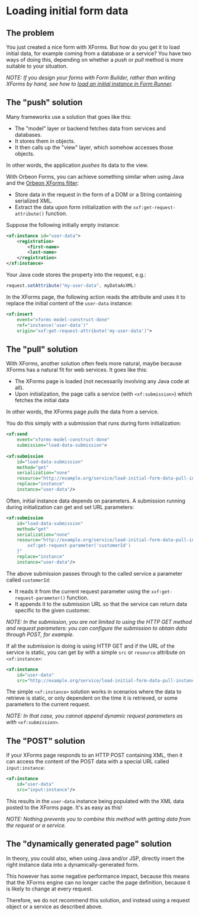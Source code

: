 # Loading initial form data

<!-- toc -->

## The problem   

You just created a nice form with XForms. But how do you get it to load initial data, for example coming from a database or a service? You have two ways of doing this, depending on whether a _push_ or _pull_ method is more suitable to your situation.

_NOTE: If you design your forms with Form Builder, rather than writing XForms by hand, see how to [load an initial instance in Form Runner](../../configuration/properties/form-runner.md#initial-instance)._

## The "push" solution 

Many frameworks use a solution that goes like this:  

- The "model" layer or backend fetches data from services and databases.
- It stores them in objects.
- It then calls up the "view" layer, which somehow accesses those objects.

In other words, the application _pushes_ its data to the view.

With Orbeon Forms, you can achieve something similar when using Java and the [Orbeon XForms filter](../filter.md):  

- Store data in the request in the form of a DOM or a String containing serialized XML.
- Extract the data upon form initialization with the `xxf:get-request-attribute()` function.

Suppose the following initially empty instance:

```xml
<xf:instance id="user-data">
    <registration>
        <first-name>
        <last-name>
    </registration>
</xf:instance>
```
  
Your Java code stores the property into the request, e.g.:

```java
request.setAttribute("my-user-data", myDataAsXML)
```
  
In the XForms page, the following action reads the attribute and uses it to replace the initial content of the `user-data` instance:

```xml
<xf:insert
    event="xforms-model-construct-done"
    ref="instance('user-data')"
    origin="xxf:get-request-attribute('my-user-data')">
```

## The "pull" solution

With XForms, another solution often feels more natural, maybe because XForms has a natural fit for web services. It goes like this:  

- The XForms page is loaded (not necessarily involving any Java code at all).
- Upon initialization, the page calls a service (with `<xf:submission>`) which fetches the initial data

In other words, the XForms page _pulls_ the data from a service.

You do this simply with a submission that runs during form initialization:

```xml
<xf:send 
    event="xforms-model-construct-done" 
    submission="load-data-submission">
  
<xf:submission
    id="load-data-submission"
    method="get" 
    serialization="none" 
    resource="http://example.org/service/load-initial-form-data-pull-instance" 
    replace="instance" 
    instance="user-data"/>
```
  
Often, initial instance data depends on parameters. A submission running during initialization can get and set URL parameters:

```xml
<xf:submission 
    id="load-data-submission"
    method="get" 
    serialization="none" 
    resource="http://example.org/service/load-initial-form-data-pull-instance?customerId={
        xxf:get-request-parameter('customerId')
    }" 
    replace="instance" 
    instance="user-data"/>
```
  
The above submission passes through to the called service a parameter called `customerId`:  

- It reads it from the current request parameter using the `xxf:get-request-parameter()` function.  
- It appends it to the submission URL so that the service can return data specific to the given customer.  

_NOTE: In the submission, you are not limited to using the HTTP GET method and request parameters: you can configure the submission to obtain data through POST, for example._

If all the submission is doing is using HTTP GET and if the URL of the service is static, you can get by with a simple `src` or `resource` attribute on `<xf:instance>`:

```xml
<xf:instance 
    id="user-data" 
    src="http://example.org/service/load-initial-form-data-pull-instance"/>
```
  
The simple `<xf:instance>` solution works in scenarios where the data to retrieve is static, or only dependent on the time it is retrieved, or some parameters to the current request.
  
_NOTE: In that case, you cannot append dynamic request parameters as with `<xf:submission>`._  

## The "POST" solution

If your XForms page responds to an HTTP POST containing XML, then it can access the content of the POST data with a special URL called `input:instance`:

```xml
<xf:instance 
    id="user-data" 
    src="input:instance"/>
```
  
This results in the `user-data` instance being populated with the XML data posted to the XForms page. It's as easy as this!

_NOTE: Nothing prevents you to combine this method with getting data from the request or a service._  

## The "dynamically generated page" solution  

In theory, you could also, when using Java and/or JSP, directly insert the right instance data into a dynamically-generated form.

This however has some negative performance impact, because this means that the XForms engine can no longer cache the page definition, because it is likely to change at every request.

Therefore, we do not recommend this solution, and instead using a request object or a service as described above.
